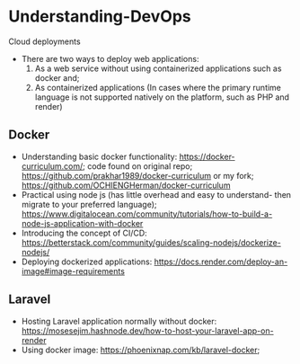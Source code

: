 # Understanding-DevOps
Cloud deployments

- There are two ways to deploy web applications:
  1. As a web service without using containerized applications such as docker and;
  2. As containerized applications (In cases where the primary runtime language is not supported natively on the platform, such as PHP and render)

## Docker
- Understanding basic docker functionality: https://docker-curriculum.com/; code found on original repo; https://github.com/prakhar1989/docker-curriculum or my fork; https://github.com/OCHIENGHerman/docker-curriculum
- Practical using node js (has little overhead and easy to understand- then migrate to your preferred language); https://www.digitalocean.com/community/tutorials/how-to-build-a-node-js-application-with-docker 
- Introducing the concept of CI/CD: https://betterstack.com/community/guides/scaling-nodejs/dockerize-nodejs/ 
- Deploying dockerized applications: https://docs.render.com/deploy-an-image#image-requirements

## Laravel 
- Hosting Laravel application normally without docker: https://mosesejim.hashnode.dev/how-to-host-your-laravel-app-on-render
- Using docker image: https://phoenixnap.com/kb/laravel-docker; 
